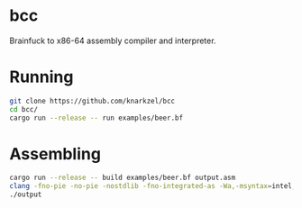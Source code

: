 # bcc

Brainfuck to x86-64 assembly compiler and interpreter.

# Running

```bash
git clone https://github.com/knarkzel/bcc
cd bcc/
cargo run --release -- run examples/beer.bf
```

# Assembling

```bash
cargo run --release -- build examples/beer.bf output.asm
clang -fno-pie -no-pie -nostdlib -fno-integrated-as -Wa,-msyntax=intel,-mnaked-reg -s output.asm -o output
./output
```
